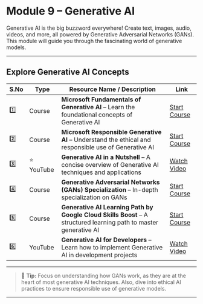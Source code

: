 #  Module 9 – Generative AI

Generative AI is the big buzzword everywhere! Create text, images, audio, videos, and more, all powered by Generative Adversarial Networks (GANs). This module will guide you through the fascinating world of generative models.

---

##  Explore Generative AI Concepts

| S.No | Type      | Resource Name / Description                                                   | Link |
|------|-----------|--------------------------------------------------------------------------------|------|
| 1️⃣   | Course    | **Microsoft Fundamentals of Generative AI** – Learn the foundational concepts of Generative AI | [Start Course](https://learn.microsoft.com/en-us/training/modules/fundamentals-generative-ai/) |
| 2️⃣   | Course    | **Microsoft Responsible Generative AI** – Understand the ethical and responsible use of Generative AI | [Start Course](https://learn.microsoft.com/en-us/training/modules/responsible-ai-studio/) |
| 3️⃣   | ⭐ YouTube | **Generative AI in a Nutshell** – A concise overview of Generative AI techniques and applications | [Watch Video](https://www.youtube.com/watch?v=2IK3DFHRFfw) |
| 4️⃣   | Course    | **Generative Adversarial Networks (GANs) Specialization** – In-depth specialization on GANs | [Start Course](https://www.coursera.org/specializations/generative-adversarial-networks-gans) |
| 5️⃣   | Course    | **Generative AI Learning Path by Google Cloud Skills Boost** – A structured learning path to master generative AI | [Start Course](https://www.cloudskillsboost.google/paths/118) |
| 6️⃣   | YouTube   | **Generative AI for Developers** – Learn how to implement Generative AI in development projects | [Watch Video](https://www.youtube.com/watch?v=F0GQ0l2NfHA) |

---

> 📌 **Tip:** Focus on understanding how GANs work, as they are at the heart of most generative AI techniques. Also, dive into ethical AI practices to ensure responsible use of generative models.

---
